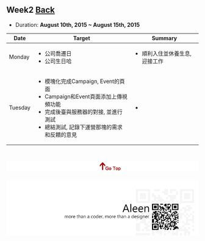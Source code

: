 ## Week2	[Back](./../summary.md)

* Duration: **August 10th, 2015 ~ August 15th, 2015**

<table>
	<thead>
		<th scope="col">Date</th>
		<th scope="col">Target</th>
		<th scope="col">Summary</th>
	</thead>
	<tbody>
		<tr>
			<td>Monday</td>
			<td>
				<ul>
					<li>公司喬遷日</li>
					<li>公司生日哈</li>
				</ul>
			</td>
			<td>
				<ul>
					<li>順利入住並休養生息, 迎接工作</li>
				</ul>
			</td>
		</tr>
		<tr>
			<td>Tuesday</td>
			<td>
				<ul>
					<li>模塊化完成Campaign, Event的頁面</li>
					<li>Campaign和Event頁面添加上傳視頻功能</li>
					<li>完成後臺與服務器的對接, 並進行測試</li>
					<li>總結測試, 記錄下運營那塊的需求和反饋的意見</li>
				</ul>
			</td>
			<td>
				<ul>
					<li></li>
				</ul>
			</td>
		</tr>
	</tbody>
</table>


<a href="#" style="left:200px;"><img src="./../../pic/gotop.png"></a>
=====
<a href="http://aleen42.github.io/" target="_blank" ><img src="./../../pic/tail.gif"></a>
